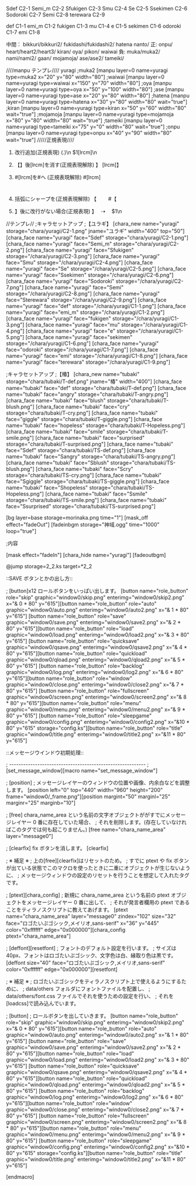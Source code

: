 Sdef C2-1
Semi_m C2-2
Sfukigen C2-3
Smu C2-4
Se C2-5
Ssekimen C2-6
Sodoroki C2-7
Semi C2-8
terewara C2-9

def C1-1
emi_m C1-2
fukigen C1-3
mu C1-4
e C1-5
sekimen C1-6
odoroki C1-7
emi C1-8

中間：
bikkuri/bikkuri2/
fukidashi/fukidashi2/
hatena
nanto/
正:
onpu/
heart/heart2/heart3/
kiran/
oya/
pikon/
waiwai
負:
muka/muka2/
nami/nami2/
gaan/
mojamoja/
ase/ase2/
tameiki/

////manpu テンプレ////
yuragi
;muka2
[manpu layer=0 name=yuragi type=muka2 x="20" y="80" width="80"]
;waiwai
[manpu layer=0 name=yuragi type=waiwai x="150" y="70" width="80"]
;oya
[manpu layer=0 name=yuragi type=oya x="50" y="100" width="80"]
;ase
[manpu layer=0 name=yuragi type=ase x="20" y="80" width="80"]
;hatena
[manpu layer=0 name=yuragi type=hatena x="30" y="80" width="80" wait="true"]
;kiran
[manpu layer=0 name=yuragi type=kiran x="50" y="60" width="80" wait="true"]
;mojamoja
[manpu layer=0 name=yuragi type=mojamoja x="80" y="80" width="80" wait="true"]
;tameiki
[manpu layer=0 name=yuragi type=tameiki x="75" y="0" width="80" wait="true"]
;onpu
[manpu layer=0 name=yuragi type=onpu x="40" y="90" width="80" wait="true"]
/////正規表現////

1. 改行追加(正規表現)
   (.)\n
   \$1[lrcm]\n

2. 【】後[lrcm]を消す(正規表現解除)
   】
   [lrcm]】

3. #[lrcm]を#へ (正規表現解除) #[lrcm]

   #

4. 括弧にシャープを(正規表現解除)
   【　　 #【

5. 】後に改行がない場合(正規表現)
   】　 ⇢ 　\$1\n

//テンプレ//
;キャラセットアップ
;【ユラギ】
[chara_new name="yuragi" storage="chara/yuragi/C2-1.png" jname="ユラギ" width="400" top="50"]
[chara_face name="yuragi" face="Sdef" storage="chara/yuragi/C2-1.png"]
[chara_face name="yuragi" face="Semi_m" storage="chara/yuragi/C2-2.png"]
[chara_face name="yuragi" face="Sfukigen" storage="/chara/yuragi/C2-3.png"]
[chara_face name="yuragi" face="Smu" storage="/chara/yuragi/C2-4.png"]
[chara_face name="yuragi" face="Se" storage="/chara/yuragi/C2-5.png"]
[chara_face name="yuragi" face="Ssekimen" storage="/chara/yuragi/C2-6.png"]
[chara_face name="yuragi" face="Sodoroki" storage="/chara/yuragi/C2-7.png"]
[chara_face name="yuragi" face="Semi" storage="/chara/yuragi/C2-8.png"]
[chara_face name="yuragi" face="Sterewara" storage="/chara/yuragi/C2-9.png"]
[chara_face name="yuragi" face="def" storage="/chara/yuragi/C1-1.png"]
[chara_face name="yuragi" face="emi_m" storage="/chara/yuragi/C1-2.png"]
[chara_face name="yuragi" face="fukigen" storage="/chara/yuragi/C1-3.png"]
[chara_face name="yuragi" face="mu" storage="/chara/yuragi/C1-4.png"]
[chara_face name="yuragi" face="e" storage="/chara/yuragi/C1-5.png"]
[chara_face name="yuragi" face="sekimen" storage="/chara/yuragi/C1-6.png"]
[chara_face name="yuragi" face="odoroki" storage="/chara/yuragi/C1-7.png"]
[chara_face name="yuragi" face="emi" storage="/chara/yuragi/C1-8.png"]
[chara_face name="yuragi" face="terewara" storage="/chara/yuragi/C1-9.png"]

;キャラセットアップ
;【椿】
[chara_new name="tubaki" storage="chara/tubaki/T-def.png" jname="椿" width="400"]
[chara_face name="tubaki" face="def" storage="chara/tubaki/T-def.png"]
[chara_face name="tubaki" face="angry" storage="chara/tubaki/T-angry.png"]
[chara_face name="tubaki" face="blush" storage="chara/tubaki/T-blush.png"]
[chara_face name="tubaki" face="cry" storage="chara/tubaki/T-cry.png"]
[chara_face name="tubaki" face="giggle" storage="chara/tubaki/T-giggle.png"]
[chara_face name="tubaki" face="hopeless" storage="chara/tubaki/T-Hopeless.png"]
[chara_face name="tubaki" face="smile" storage="chara/tubaki/T-smile.png"]
[chara_face name="tubaki" face="surprised" storage="chara/tubaki/T-surprised.png"]
[chara_face name="tubaki" face="Sdef" storage="chara/tubaki/TS-def.png"]
[chara_face name="tubaki" face="Sangry" storage="chara/tubaki/TS-angry.png"]
[chara_face name="tubaki" face="Sblush" storage="chara/tubaki/TS-blush.png"]
[chara_face name="tubaki" face="Scry" storage="chara/tubaki/TS-cry.png"]
[chara_face name="tubaki" face="Sgiggle" storage="chara/tubaki/TS-giggle.png"]
[chara_face name="tubaki" face="Shopeless" storage="chara/tubaki/TS-Hopeless.png"]
[chara_face name="tubaki" face="Ssmile" storage="chara/tubaki/TS-smile.png"]
[chara_face name="tubaki" face="Ssurprised" storage="chara/tubaki/TS-surprised.png"]

[bg layer=base storage=morinaka.png time="1"]
[mask_off effect="fadeOut"]
[fadeinbgm storage="神域.ogg" time="1000" loop="true"]

;内容

[mask effect="fadeIn"]
[chara_hide name="yuragi"]
[fadeoutbgm]

@jump storage=2_2.ks target=*2_2

::SAVE ボタンとかの出し方::

; [button]x12 ロールボタンをいっぱい出します。
[button name="role_button" role="skip" graphic="window0/skip.png" enterimg="window0/skip2.png" x="& 0 \* 80" y="615"][button name="role_button" role="auto" graphic="window0/auto.png" enterimg="window0/auto2.png" x="& 1 * 80" y="615"]
[button name="role_button" role="save" graphic="window0/save.png" enterimg="window0/save2.png" x="& 2 \* 80" y="615"][button name="role_button" role="load" graphic="window0/load.png" enterimg="window0/load2.png" x="& 3 * 80" y="615"]
[button name="role_button" role="quicksave" graphic="window0/qsave.png" enterimg="window0/qsave2.png" x="& 4 \* 80" y="615"][button name="role_button" role="quickload" graphic="window0/qload.png" enterimg="window0/qload2.png" x="& 5 * 80" y="615"]
[button name="role_button" role="backlog" graphic="window0/log.png" enterimg="window0/log2.png" x="& 6 \* 80" y="615"][button name="role_button" role="window" graphic="window0/close.png" enterimg="window0/close2.png" x="& 7 * 80" y="615"]
[button name="role_button" role="fullscreen" graphic="window0/screen.png" enterimg="window0/screen2.png" x="& 8 \* 80" y="615"][button name="role_button" role="menu" graphic="window0/menu.png" enterimg="window0/menu2.png" x="& 9 * 80" y="615"]
[button name="role_button" role="sleepgame" graphic="window0/config.png" enterimg="window0/config2.png" x="&10 \* 80" y="615" storage="config.ks"][button name="role_button" role="title" graphic="window0/title.png" enterimg="window0/title2.png" x="&11 * 80" y="615"]

::メッセージウインドウ初期処理::

; ----------------------------------------------------------
; [set_message_window][macro name="set_message_window"]

; [position]
; メッセージレイヤーのウィンドウの位置や画像、内余白などを調整します。
[position left="0" top="440" width="960" height="200" frame="window0/\_frame.png"][position margint="50" marginl="25" marginr="25" marginb="10"]

; [free] chara_name_area という名前の文字オブジェクトががすでにメッセージレイヤー 0 番に存在していた場合、
; それを削除します。(存在していなければこのタグでは何も起こりません。)
[free name="chara_name_area" layer="message0"]

; [clearfix] fix ボタンを消します。
[clearfix]

; ※ 補足 ※
; 上の[free][clearfix]はリセットのため。
; すでに ptext や fix ボタンが出ている状態でこのマクロを使ったときに二重にオブジェクトが生じないように、
; メッセージウィンドウの設定のリセットを行うことを想定して入れたタグです。

; [ptext][chara_config]
; 新規に chara_name_area という名前の ptext オブジェクトをメッセージレイヤー 0 番に出して、
; それが発言者欄用の ptext であることをティラノスクリプトに教えてあげます。
[ptext name="chara_name_area" layer="message0" zindex="102" size="32" face="ロゴたいぷゴシック,メイリオ,sans-serif" x="36" y="445" color="0xffffff" edge="0x000000"][chara_config ptext="chara_name_area"]

; [deffont][resetfont]
; フォントのデフォルト設定を行います。
; サイズは 40px、フォントはロゴたいぷゴシック、文字色は白、縁取り色は黒です。
[deffont size="40" face="ロゴたいぷゴシック,メイリオ,sans-serif" color="0xffffff" edge="0x000000"][resetfont]

; ※ 補足 ※
; ロゴたいぷゴシックをティラノスクリプト上で使えるようにするために、
; data/others フォルダにフォントファイルを配置し、
; data/others/font.css ファイルでそれを使うための設定を行い、
; それを[loadcss]で読み込んでいます。

; [button]
; ロールボタンを出していきます。
[button name="role_button" role="skip" graphic="window0/skip.png" enterimg="window0/skip2.png" x="& 0 \* 80" y="615"][button name="role_button" role="auto" graphic="window0/auto.png" enterimg="window0/auto2.png" x="& 1 * 80" y="615"]
[button name="role_button" role="save" graphic="window0/save.png" enterimg="window0/save2.png" x="& 2 \* 80" y="615"][button name="role_button" role="load" graphic="window0/load.png" enterimg="window0/load2.png" x="& 3 * 80" y="615"]
[button name="role_button" role="quicksave" graphic="window0/qsave.png" enterimg="window0/qsave2.png" x="& 4 \* 80" y="615"][button name="role_button" role="quickload" graphic="window0/qload.png" enterimg="window0/qload2.png" x="& 5 * 80" y="615"]
[button name="role_button" role="backlog" graphic="window0/log.png" enterimg="window0/log2.png" x="& 6 \* 80" y="615"][button name="role_button" role="window" graphic="window0/close.png" enterimg="window0/close2.png" x="& 7 * 80" y="615"]
[button name="role_button" role="fullscreen" graphic="window0/screen.png" enterimg="window0/screen2.png" x="& 8 \* 80" y="615"][button name="role_button" role="menu" graphic="window0/menu.png" enterimg="window0/menu2.png" x="& 9 * 80" y="615"]
[button name="role_button" role="sleepgame" graphic="window0/config.png" enterimg="window0/config2.png" x="&10 \* 80" y="615" storage="config.ks"][button name="role_button" role="title" graphic="window0/title.png" enterimg="window0/title2.png" x="&11 * 80" y="615"]

[endmacro]
